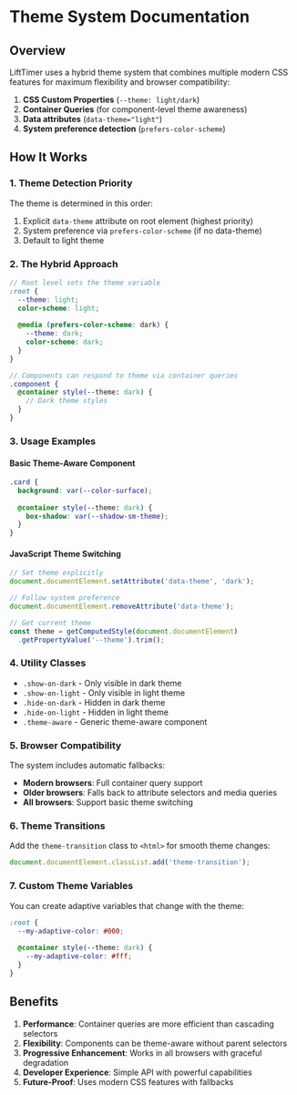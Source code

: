 # Theme System Documentation

## Overview

LiftTimer uses a hybrid theme system that combines multiple modern CSS features for maximum flexibility and browser compatibility:

1. **CSS Custom Properties** (`--theme: light/dark`)
2. **Container Queries** (for component-level theme awareness)
3. **Data attributes** (`data-theme="light"`)
4. **System preference detection** (`prefers-color-scheme`)

## How It Works

### 1. Theme Detection Priority

The theme is determined in this order:
1. Explicit `data-theme` attribute on root element (highest priority)
2. System preference via `prefers-color-scheme` (if no data-theme)
3. Default to light theme

### 2. The Hybrid Approach

```scss
// Root level sets the theme variable
:root {
  --theme: light;
  color-scheme: light;
  
  @media (prefers-color-scheme: dark) {
    --theme: dark;
    color-scheme: dark;
  }
}

// Components can respond to theme via container queries
.component {
  @container style(--theme: dark) {
    // Dark theme styles
  }
}
```

### 3. Usage Examples

#### Basic Theme-Aware Component
```scss
.card {
  background: var(--color-surface);
  
  @container style(--theme: dark) {
    box-shadow: var(--shadow-sm-theme);
  }
}
```

#### JavaScript Theme Switching
```javascript
// Set theme explicitly
document.documentElement.setAttribute('data-theme', 'dark');

// Follow system preference
document.documentElement.removeAttribute('data-theme');

// Get current theme
const theme = getComputedStyle(document.documentElement)
  .getPropertyValue('--theme').trim();
```

### 4. Utility Classes

- `.show-on-dark` - Only visible in dark theme
- `.show-on-light` - Only visible in light theme
- `.hide-on-dark` - Hidden in dark theme
- `.hide-on-light` - Hidden in light theme
- `.theme-aware` - Generic theme-aware component

### 5. Browser Compatibility

The system includes automatic fallbacks:
- **Modern browsers**: Full container query support
- **Older browsers**: Falls back to attribute selectors and media queries
- **All browsers**: Support basic theme switching

### 6. Theme Transitions

Add the `theme-transition` class to `<html>` for smooth theme changes:

```javascript
document.documentElement.classList.add('theme-transition');
```

### 7. Custom Theme Variables

You can create adaptive variables that change with the theme:

```scss
:root {
  --my-adaptive-color: #000;
  
  @container style(--theme: dark) {
    --my-adaptive-color: #fff;
  }
}
```

## Benefits

1. **Performance**: Container queries are more efficient than cascading selectors
2. **Flexibility**: Components can be theme-aware without parent selectors
3. **Progressive Enhancement**: Works in all browsers with graceful degradation
4. **Developer Experience**: Simple API with powerful capabilities
5. **Future-Proof**: Uses modern CSS features with fallbacks